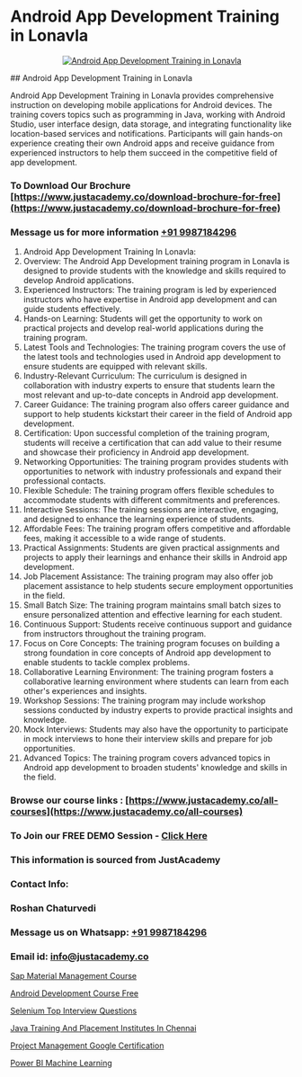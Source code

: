 # Android App Development Training in Lonavla

<p align="center">
  <a href="https://justacademy.co/course-detail/android-app-development">
    <img src="https://justacademy.co/storage2/course_image/1676635923_course_image.webp" alt="Android App Development Training in Lonavla">
  </a>
</p>
## Android App Development Training in Lonavla

Android App Development Training in Lonavla provides comprehensive instruction on developing mobile applications for Android devices. The training covers topics such as programming in Java, working with Android Studio, user interface design, data storage, and integrating functionality like location-based services and notifications. Participants will gain hands-on experience creating their own Android apps and receive guidance from experienced instructors to help them succeed in the competitive field of app development.
### To Download Our Brochure [https://www.justacademy.co/download-brochure-for-free](https://www.justacademy.co/download-brochure-for-free)
### Message us for more information [+91 9987184296](https://api.whatsapp.com/send?phone=919987184296)
1) Android App Development Training In Lonavla:
1) Overview: The Android App Development training program in Lonavla is designed to provide students with the knowledge and skills required to develop Android applications.
2) Experienced Instructors: The training program is led by experienced instructors who have expertise in Android app development and can guide students effectively.
3) Hands-on Learning: Students will get the opportunity to work on practical projects and develop real-world applications during the training program.
4) Latest Tools and Technologies: The training program covers the use of the latest tools and technologies used in Android app development to ensure students are equipped with relevant skills.
5) Industry-Relevant Curriculum: The curriculum is designed in collaboration with industry experts to ensure that students learn the most relevant and up-to-date concepts in Android app development.
6) Career Guidance: The training program also offers career guidance and support to help students kickstart their career in the field of Android app development.
7) Certification: Upon successful completion of the training program, students will receive a certification that can add value to their resume and showcase their proficiency in Android app development.
8) Networking Opportunities: The training program provides students with opportunities to network with industry professionals and expand their professional contacts.
9) Flexible Schedule: The training program offers flexible schedules to accommodate students with different commitments and preferences.
10) Interactive Sessions: The training sessions are interactive, engaging, and designed to enhance the learning experience of students.
11) Affordable Fees: The training program offers competitive and affordable fees, making it accessible to a wide range of students.
12) Practical Assignments: Students are given practical assignments and projects to apply their learnings and enhance their skills in Android app development.
13) Job Placement Assistance: The training program may also offer job placement assistance to help students secure employment opportunities in the field.
14) Small Batch Size: The training program maintains small batch sizes to ensure personalized attention and effective learning for each student.
15) Continuous Support: Students receive continuous support and guidance from instructors throughout the training program.
16) Focus on Core Concepts: The training program focuses on building a strong foundation in core concepts of Android app development to enable students to tackle complex problems.
17) Collaborative Learning Environment: The training program fosters a collaborative learning environment where students can learn from each other's experiences and insights.
18) Workshop Sessions: The training program may include workshop sessions conducted by industry experts to provide practical insights and knowledge.
19) Mock Interviews: Students may also have the opportunity to participate in mock interviews to hone their interview skills and prepare for job opportunities.
20) Advanced Topics: The training program covers advanced topics in Android app development to broaden students' knowledge and skills in the field.

### Browse our course links : [https://www.justacademy.co/all-courses](https://www.justacademy.co/all-courses) 
### To Join our FREE DEMO Session - [Click Here](https://www.justacademy.co/register-for-course-demo)


### This information is sourced from JustAcademy
### Contact Info:
### Roshan Chaturvedi
### Message us on Whatsapp: [+91 9987184296](https://api.whatsapp.com/send?phone=919987184296)
### Email id: [info@justacademy.co](mailto:info@justacademy.co)
                
[Sap Material Management Course](https://www.linkedin.com/pulse/sap-material-management-course-justacademy-liverpool-eikjf?trackingId=3fZ6q%2BfC1qKGnjQDMXvWGg%3D%3D&lipi=urn%3Ali%3Apage%3Ad_flagship3_company_admin%3BwUUQsYTGTZy3zMvOP%2FpbFA%3D%3D)

[Android Development Course Free](https://www.linkedin.com/pulse/android-development-course-free-software-training-mountain-view-n6maf/)

[Selenium Top Interview Questions](https://medium.com/@mistersumit961/selenium-top-interview-questions-0b98e82a5426)

[Java Training And Placement Institutes In Chennai](https://medium.com/@roneet705/java-training-and-placement-institutes-in-chennai-09ecc9377b7c)

[Project Management Google Certification](https://justacademyin.github.io/justacademy/project-management-google-certification)

[Power BI Machine Learning](https://justacademyin.github.io/justacademy/power-bi-machine-learning)

